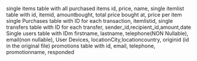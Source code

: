 single items table with all purchased items id, price, name, 
single itemlist table with id, itemid, amountbought, total price bought at, price per item
single Purchases table with ID for each transaction, itemlistid, 
single transfers table with ID for each transfer, sender_id,recipient_id,amount,date
Single users table with IDm firstname, lastname, telephone(NON Nullable), email(non nullable), User Devices, locationCity,locationcountry, originid (id in the original file)
promotions table with id, email, telephone, promotionname, responded

